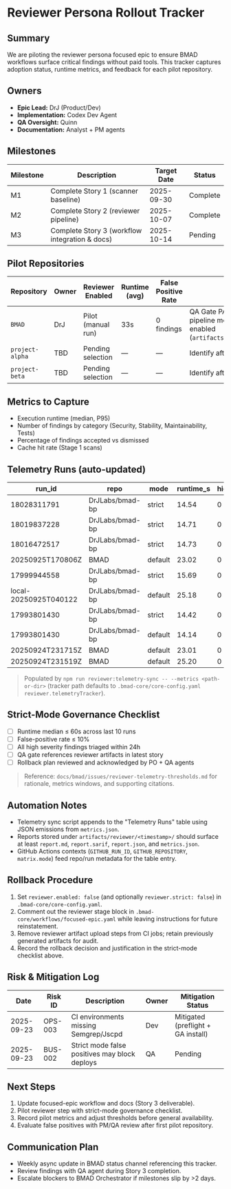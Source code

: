 # Reviewer Persona Rollout Tracker

## Summary

We are piloting the reviewer persona focused epic to ensure BMAD workflows surface critical findings without paid tools. This tracker captures adoption status, runtime metrics, and feedback for each pilot repository.

## Owners

- **Epic Lead:** DrJ (Product/Dev)
- **Implementation:** Codex Dev Agent
- **QA Oversight:** Quinn
- **Documentation:** Analyst + PM agents

## Milestones

| Milestone | Description                                    | Target Date | Status   |
| --------- | ---------------------------------------------- | ----------- | -------- |
| M1        | Complete Story 1 (scanner baseline)            | 2025-09-30  | Complete |
| M2        | Complete Story 2 (reviewer pipeline)           | 2025-10-07  | Complete |
| M3        | Complete Story 3 (workflow integration & docs) | 2025-10-14  | Pending  |

## Pilot Repositories

| Repository      | Owner | Reviewer Enabled   | Runtime (avg) | False Positive Rate | Notes                                                                                                                |
| --------------- | ----- | ------------------ | ------------- | ------------------- | -------------------------------------------------------------------------------------------------------------------- |
| `BMAD`          | DrJ   | Pilot (manual run) | 33s           | 0 findings          | QA Gate PASS. Reviewer persona pipeline merged; telemetry auto-sync enabled (`artifacts/reviewer/20250924T221637Z`). |
| `project-alpha` | TBD   | Pending selection  | —             | —                   | Identify after Story 2                                                                                               |
| `project-beta`  | TBD   | Pending selection  | —             | —                   | Identify after Story 3                                                                                               |

## Metrics to Capture

- Execution runtime (median, P95)
- Number of findings by category (Security, Stability, Maintainability, Tests)
- Percentage of findings accepted vs dismissed
- Cache hit rate (Stage 1 scans)

## Telemetry Runs (auto-updated)

| run_id                | repo            | mode    | runtime_s | high_findings | false_positive_rate | report_link                                                           |
| --------------------- | --------------- | ------- | --------- | ------------- | ------------------- | --------------------------------------------------------------------- |
| 18028311791           | DrJLabs/bmad-bp | strict  | 14.54     | 0             | 0.00                | https://github.com/DrJLabs/bmad-bp/actions/runs/18028311791           |
| 18019837228           | DrJLabs/bmad-bp | strict  | 14.71     | 0             | 0.00                | https://github.com/DrJLabs/bmad-bp/actions/runs/18019837228           |
| 18016472517           | DrJLabs/bmad-bp | strict  | 14.73     | 0             | 0.00                | https://github.com/DrJLabs/bmad-bp/actions/runs/18016472517           |
| 20250925T170806Z      | BMAD            | default | 23.02     | 0             | 0.00                | https://github.com/BMAD/actions/runs/20250925T170806Z                 |
| 17999944558           | DrJLabs/bmad-bp | strict  | 15.69     | 0             | 0.00                | https://github.com/DrJLabs/bmad-bp/actions/runs/17999944558           |
| local-20250925T040122 | DrJLabs/bmad-bp | default | 25.18     | 0             | 0.00                | https://github.com/DrJLabs/bmad-bp/actions/runs/local-20250925T040122 |
| 17993801430           | DrJLabs/bmad-bp | strict  | 14.42     | 0             | 0.00                | artifacts/reviewer/20250925T010832Z/metrics.json                      |
| 17993801430           | DrJLabs/bmad-bp | default | 14.14     | 0             | 0.00                | artifacts/reviewer/20250925T010849Z/metrics.json                      |
| 20250924T231715Z      | BMAD            | default | 23.01     | 0             | 0.00                | artifacts/reviewer/20250924T231715Z/metrics.json                      |
| 20250924T231519Z      | BMAD            | default | 25.20     | 0             | 0.00                | artifacts/reviewer/20250924T231519Z/metrics.json                      |

> Populated by `npm run reviewer:telemetry-sync -- --metrics <path-or-dir>` (tracker path defaults to `.bmad-core/core-config.yaml` `reviewer.telemetryTracker`).

## Strict-Mode Governance Checklist

- [ ] Runtime median ≤ 60s across last 10 runs
- [ ] False-positive rate ≤ 10%
- [ ] All high severity findings triaged within 24h
- [ ] QA gate references reviewer artifacts in latest story
- [ ] Rollback plan reviewed and acknowledged by PO + QA agents

> Reference: `docs/bmad/issues/reviewer-telemetry-thresholds.md` for rationale, metrics windows, and supporting citations.

## Automation Notes

- Telemetry sync script appends to the "Telemetry Runs" table using JSON emissions from `metrics.json`.
- Reports stored under `artifacts/reviewer/<timestamp>/` should surface at least `report.md`, `report.sarif`, `report.json`, and `metrics.json`.
- GitHub Actions contexts (`GITHUB_RUN_ID`, `GITHUB_REPOSITORY`, `matrix.mode`) feed repo/run metadata for the table entry.

## Rollback Procedure

1. Set `reviewer.enabled: false` (and optionally `reviewer.strict: false`) in `.bmad-core/core-config.yaml`.
2. Comment out the reviewer stage block in `.bmad-core/workflows/focused-epic.yaml` while leaving instructions for future reinstatement.
3. Remove reviewer artifact upload steps from CI jobs; retain previously generated artifacts for audit.
4. Record the rollback decision and justification in the strict-mode checklist above.

## Risk & Mitigation Log

| Date       | Risk ID | Description                                   | Owner | Mitigation Status                  |
| ---------- | ------- | --------------------------------------------- | ----- | ---------------------------------- |
| 2025-09-23 | OPS-003 | CI environments missing Semgrep/Jscpd         | Dev   | Mitigated (preflight + GA install) |
| 2025-09-23 | BUS-002 | Strict mode false positives may block deploys | QA    | Pending                            |

## Next Steps

1. Update focused-epic workflow and docs (Story 3 deliverable).
2. Pilot reviewer step with strict-mode governance checklist.
3. Record pilot metrics and adjust thresholds before general availability.
4. Evaluate false positives with PM/QA review after first pilot repository.

## Communication Plan

- Weekly async update in BMAD status channel referencing this tracker.
- Review findings with QA agent during Story 3 completion.
- Escalate blockers to BMAD Orchestrator if milestones slip by >2 days.
